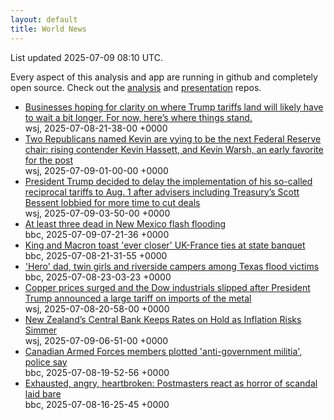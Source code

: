 ```yaml
---
layout: default
title: World News
---
```


<div markdown="0">
<div class="byline small text-muted">List updated <span class="datetime">2025-07-09 08:10 UTC</span>.</div>

<p>Every aspect of this analysis and app are running in github and completely open source. Check out the <a href="https://github.com/Castro-Media/Analysis">analysis</a> and <a href="https://github.com/Castro-Media/TopStoryReview.com">presentation</a> repos.</p>
<ul>
<li><a href='https://www.wsj.com/economy/trade/trump-tariffs-countries-goods-explained-b9878e1a'>Businesses hoping for clarity on where Trump tariffs land will likely have to wait a bit longer. For now, here&#8217;s where things stand.</a><div class='byline small text-muted'>wsj, <span class="datetime">2025-07-08-21-38-00 +0000</span></div></li>
<li><a href='https://www.wsj.com/economy/central-banking/trump-fed-chair-hassett-warsh-3373fe8e'>Two Republicans named Kevin are vying to be the next Federal Reserve chair: rising contender Kevin Hassett, and Kevin Warsh, an early favorite for the post</a><div class='byline small text-muted'>wsj, <span class="datetime">2025-07-09-01-00-00 +0000</span></div></li>
<li><a href='https://www.wsj.com/economy/trade/trump-tariffs-scott-bessent-trade-deals-cc76e43a'>President Trump decided to delay the implementation of his so-called reciprocal tariffs to Aug. 1 after advisers including Treasury&#8217;s Scott Bessent lobbied for more time to cut deals</a><div class='byline small text-muted'>wsj, <span class="datetime">2025-07-09-03-50-00 +0000</span></div></li>
<li><a href='https://www.bbc.com/news/articles/cx2jk51xv65o'>At least three dead in New Mexico flash flooding</a><div class='byline small text-muted'>bbc, <span class="datetime">2025-07-09-07-21-36 +0000</span></div></li>
<li><a href='https://www.bbc.com/news/articles/cvg87y6d5j4o'>King and Macron toast 'ever closer' UK-France ties at state banquet</a><div class='byline small text-muted'>bbc, <span class="datetime">2025-07-08-21-31-55 +0000</span></div></li>
<li><a href='https://www.bbc.com/news/articles/c5ygl8lpyyqo'>'Hero' dad, twin girls and riverside campers among Texas flood victims</a><div class='byline small text-muted'>bbc, <span class="datetime">2025-07-08-23-03-23 +0000</span></div></li>
<li><a href='https://www.wsj.com/economy/trade/trumps-tariffs-send-copper-to-record-dow-industrials-slip-bcfba898'>Copper prices surged and the Dow industrials slipped after President Trump announced a large tariff on imports of the metal</a><div class='byline small text-muted'>wsj, <span class="datetime">2025-07-08-20-58-00 +0000</span></div></li>
<li><a href='https://www.wsj.com/articles/new-zealands-central-bank-keeps-rates-on-hold-as-inflation-risks-simmer-3a6907ea'>New Zealand&#8217;s Central Bank Keeps Rates on Hold as Inflation Risks Simmer</a><div class='byline small text-muted'>wsj, <span class="datetime">2025-07-09-06-51-00 +0000</span></div></li>
<li><a href='https://www.bbc.com/news/articles/cly8d0jxm8po'>Canadian Armed Forces members plotted 'anti-government militia', police say</a><div class='byline small text-muted'>bbc, <span class="datetime">2025-07-08-19-52-56 +0000</span></div></li>
<li><a href='https://www.bbc.com/news/articles/c1wp9xjey9do'>Exhausted, angry, heartbroken: Postmasters react as horror of scandal laid bare</a><div class='byline small text-muted'>bbc, <span class="datetime">2025-07-08-16-25-45 +0000</span></div></li>
</ul>
</div>
